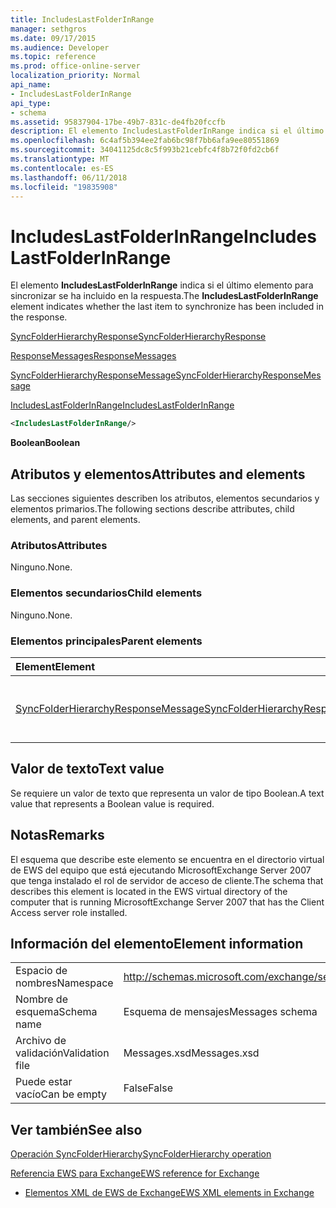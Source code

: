 ```yaml
---
title: IncludesLastFolderInRange
manager: sethgros
ms.date: 09/17/2015
ms.audience: Developer
ms.topic: reference
ms.prod: office-online-server
localization_priority: Normal
api_name:
- IncludesLastFolderInRange
api_type:
- schema
ms.assetid: 95837904-17be-49b7-831c-de4fb20fccfb
description: El elemento IncludesLastFolderInRange indica si el último elemento para sincronizar se ha incluido en la respuesta.
ms.openlocfilehash: 6c4af5b394ee2fab6bc98f7bb6afa9ee80551869
ms.sourcegitcommit: 34041125dc8c5f993b21cebfc4f8b72f0fd2cb6f
ms.translationtype: MT
ms.contentlocale: es-ES
ms.lasthandoff: 06/11/2018
ms.locfileid: "19835908"
---
```

# <a name="includeslastfolderinrange"></a><span data-ttu-id="ffeee-103">IncludesLastFolderInRange</span><span class="sxs-lookup"><span data-stu-id="ffeee-103">IncludesLastFolderInRange</span></span>

<span data-ttu-id="ffeee-104">El elemento **IncludesLastFolderInRange** indica si el último elemento para sincronizar se ha incluido en la respuesta.</span><span class="sxs-lookup"><span data-stu-id="ffeee-104">The **IncludesLastFolderInRange** element indicates whether the last item to synchronize has been included in the response.</span></span> 
  
[<span data-ttu-id="ffeee-105">SyncFolderHierarchyResponse</span><span class="sxs-lookup"><span data-stu-id="ffeee-105">SyncFolderHierarchyResponse</span></span>](syncfolderhierarchyresponse.md)
  
[<span data-ttu-id="ffeee-106">ResponseMessages</span><span class="sxs-lookup"><span data-stu-id="ffeee-106">ResponseMessages</span></span>](responsemessages.md)
  
[<span data-ttu-id="ffeee-107">SyncFolderHierarchyResponseMessage</span><span class="sxs-lookup"><span data-stu-id="ffeee-107">SyncFolderHierarchyResponseMessage</span></span>](syncfolderhierarchyresponsemessage.md)
  
[<span data-ttu-id="ffeee-108">IncludesLastFolderInRange</span><span class="sxs-lookup"><span data-stu-id="ffeee-108">IncludesLastFolderInRange</span></span>](includeslastfolderinrange.md)
  
```xml
<IncludesLastFolderInRange/>
```

 <span data-ttu-id="ffeee-109">**Boolean**</span><span class="sxs-lookup"><span data-stu-id="ffeee-109">**Boolean**</span></span>
## <a name="attributes-and-elements"></a><span data-ttu-id="ffeee-110">Atributos y elementos</span><span class="sxs-lookup"><span data-stu-id="ffeee-110">Attributes and elements</span></span>

<span data-ttu-id="ffeee-111">Las secciones siguientes describen los atributos, elementos secundarios y elementos primarios.</span><span class="sxs-lookup"><span data-stu-id="ffeee-111">The following sections describe attributes, child elements, and parent elements.</span></span>
  
### <a name="attributes"></a><span data-ttu-id="ffeee-112">Atributos</span><span class="sxs-lookup"><span data-stu-id="ffeee-112">Attributes</span></span>

<span data-ttu-id="ffeee-113">Ninguno.</span><span class="sxs-lookup"><span data-stu-id="ffeee-113">None.</span></span>
  
### <a name="child-elements"></a><span data-ttu-id="ffeee-114">Elementos secundarios</span><span class="sxs-lookup"><span data-stu-id="ffeee-114">Child elements</span></span>

<span data-ttu-id="ffeee-115">Ninguno.</span><span class="sxs-lookup"><span data-stu-id="ffeee-115">None.</span></span>
  
### <a name="parent-elements"></a><span data-ttu-id="ffeee-116">Elementos principales</span><span class="sxs-lookup"><span data-stu-id="ffeee-116">Parent elements</span></span>

|<span data-ttu-id="ffeee-117">**Element**</span><span class="sxs-lookup"><span data-stu-id="ffeee-117">**Element**</span></span>|<span data-ttu-id="ffeee-118">**Descripción**</span><span class="sxs-lookup"><span data-stu-id="ffeee-118">**Description**</span></span>|
|:-----|:-----|
|[<span data-ttu-id="ffeee-119">SyncFolderHierarchyResponseMessage</span><span class="sxs-lookup"><span data-stu-id="ffeee-119">SyncFolderHierarchyResponseMessage</span></span>](syncfolderhierarchyresponsemessage.md) <br/> |<span data-ttu-id="ffeee-120">Contiene el estado y el resultado de una solicitud de SyncFolderHierarchy.</span><span class="sxs-lookup"><span data-stu-id="ffeee-120">Contains the status and result of a SyncFolderHierarchy request.</span></span>  <br/> |
   
## <a name="text-value"></a><span data-ttu-id="ffeee-121">Valor de texto</span><span class="sxs-lookup"><span data-stu-id="ffeee-121">Text value</span></span>

<span data-ttu-id="ffeee-122">Se requiere un valor de texto que representa un valor de tipo Boolean.</span><span class="sxs-lookup"><span data-stu-id="ffeee-122">A text value that represents a Boolean value is required.</span></span>
  
## <a name="remarks"></a><span data-ttu-id="ffeee-123">Notas</span><span class="sxs-lookup"><span data-stu-id="ffeee-123">Remarks</span></span>

<span data-ttu-id="ffeee-124">El esquema que describe este elemento se encuentra en el directorio virtual de EWS del equipo que está ejecutando MicrosoftExchange Server 2007 que tenga instalado el rol de servidor de acceso de cliente.</span><span class="sxs-lookup"><span data-stu-id="ffeee-124">The schema that describes this element is located in the EWS virtual directory of the computer that is running MicrosoftExchange Server 2007 that has the Client Access server role installed.</span></span>
  
## <a name="element-information"></a><span data-ttu-id="ffeee-125">Información del elemento</span><span class="sxs-lookup"><span data-stu-id="ffeee-125">Element information</span></span>

|||
|:-----|:-----|
|<span data-ttu-id="ffeee-126">Espacio de nombres</span><span class="sxs-lookup"><span data-stu-id="ffeee-126">Namespace</span></span>  <br/> |http://schemas.microsoft.com/exchange/services/2006/messages  <br/> |
|<span data-ttu-id="ffeee-127">Nombre de esquema</span><span class="sxs-lookup"><span data-stu-id="ffeee-127">Schema name</span></span>  <br/> |<span data-ttu-id="ffeee-128">Esquema de mensajes</span><span class="sxs-lookup"><span data-stu-id="ffeee-128">Messages schema</span></span>  <br/> |
|<span data-ttu-id="ffeee-129">Archivo de validación</span><span class="sxs-lookup"><span data-stu-id="ffeee-129">Validation file</span></span>  <br/> |<span data-ttu-id="ffeee-130">Messages.xsd</span><span class="sxs-lookup"><span data-stu-id="ffeee-130">Messages.xsd</span></span>  <br/> |
|<span data-ttu-id="ffeee-131">Puede estar vacío</span><span class="sxs-lookup"><span data-stu-id="ffeee-131">Can be empty</span></span>  <br/> |<span data-ttu-id="ffeee-132">False</span><span class="sxs-lookup"><span data-stu-id="ffeee-132">False</span></span>  <br/> |
   
## <a name="see-also"></a><span data-ttu-id="ffeee-133">Ver también</span><span class="sxs-lookup"><span data-stu-id="ffeee-133">See also</span></span>



[<span data-ttu-id="ffeee-134">Operación SyncFolderHierarchy</span><span class="sxs-lookup"><span data-stu-id="ffeee-134">SyncFolderHierarchy operation</span></span>](syncfolderhierarchy-operation.md)


[<span data-ttu-id="ffeee-135">Referencia EWS para Exchange</span><span class="sxs-lookup"><span data-stu-id="ffeee-135">EWS reference for Exchange</span></span>](ews-reference-for-exchange.md)
  
- [<span data-ttu-id="ffeee-136">Elementos XML de EWS de Exchange</span><span class="sxs-lookup"><span data-stu-id="ffeee-136">EWS XML elements in Exchange</span></span>](ews-xml-elements-in-exchange.md)

